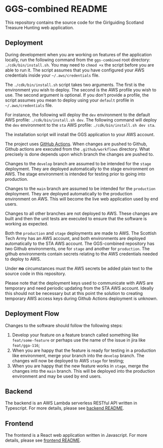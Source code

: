 # GGS-combined README

This repository contains the source code for the Girlguiding Scotland Treasure Hunting web application.

## Deployment

During development when you are working on features of the application locally, run the following command from the `ggs-combined` root directory: `./cdk/bin/install.sh`. You may need to `chmod +x` the script before you are able to run it. The script assumes that you have configured your AWS credentials inside your `~/.aws/credentials` file.

The `./cdk/bin/install.sh` script takes two arguments. The first is the environment you wish to deploy. The second is the AWS profile you wish to use. The second argument is optional. If you don't provide a profile, the script assumes you mean to deploy using your `default` profile in `~/.aws/credentials` file.

For instance, the following will deploy the `dev` environment to the default AWS profile: `./cdk/bin/install.sh dev`. The following command will deploy the `dev` environment to the `sta` AWS profile: `./cdk/bin/install.sh dev sta`.

The installation script will install the GGS application to your AWS account.

The project uses [GitHub Actions](https://docs.github.com/en/actions). When changes are pushed to Github, Github actions are executed from the `.github/workflows` directory. What precisely is done depends upon which branch the changes are pushed to.

Changes to the `develop` branch are assumed to be intended for the `stage` deployment. They are deployed automatically to the stage environment on AWS. The stage environment is intended for testing prior to going into production.

Changes to the `main` branch are assumed to be intended for the `production` deployment. They are deployed automatically to the production environment on AWS. This will become the live web application used by end users.

Changes to all other branches are not deployed to AWS. These changes are built and then the unit tests are executed to ensure that the software is working as expected.

Both the `production` and `stage` deployments are made to AWS. The Scottish Tech Army has an AWS account, and both environments are deployed automatically to the STA AWS account. The GGS-combined repository has two Github environments, one for `stage` and another for `production`. The github environments contain secrets relating to the AWS credentials needed to deploy to AWS.

Under **no** circumstances must the AWS secrets be added plain text to the source code in this repository.

Please note that the deployment keys used to communicate with AWS are temporary and need periodic updating from the STA AWS account. Ideally this should not be necessary but at this point the solution to creating temporary AWS access keys during Github Actions deployment is unknown.

## Deployment Flow

Changes to the software should follow the following steps:

1. Develop your feature on a feature branch called something like `feat/some-feature` or perhaps use the name of the issue in jira like `feat/gga-116`;
2. When you are happy that the feature is ready for testing in a production like environment, merge your branch into the `develop` branch. The changes will now be deployed to AWS `stage` for testing;
3. When you are happy that the new feature works in `stage`, merge the changes into the `main` branch. This will be deployed into the production environment and may be used by end users.

## Backend

The backend is an AWS Lambda serverless RESTful API written in Typescript. For more details, please see [backend README](ggs-backend/README.md).

## Frontend

The frontend is a React web application written in Javascript. For more details, please see [frontend README](ggs-frontend/README.md).
